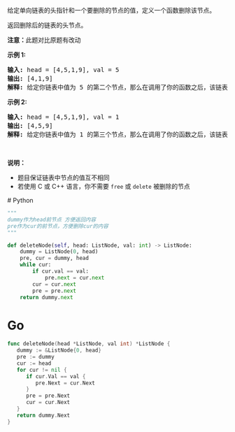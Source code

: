 <p>给定单向链表的头指针和一个要删除的节点的值，定义一个函数删除该节点。</p>

<p>返回删除后的链表的头节点。</p>

<p><strong>注意：</strong>此题对比原题有改动</p>

<p><strong>示例 1:</strong></p>

<pre><strong>输入:</strong> head = [4,5,1,9], val = 5
<strong>输出:</strong> [4,1,9]
<strong>解释: </strong>给定你链表中值为&nbsp;5&nbsp;的第二个节点，那么在调用了你的函数之后，该链表应变为 4 -&gt; 1 -&gt; 9.
</pre>

<p><strong>示例 2:</strong></p>

<pre><strong>输入:</strong> head = [4,5,1,9], val = 1
<strong>输出:</strong> [4,5,9]
<strong>解释: </strong>给定你链表中值为&nbsp;1&nbsp;的第三个节点，那么在调用了你的函数之后，该链表应变为 4 -&gt; 5 -&gt; 9.
</pre>

<p>&nbsp;</p>

<p><strong>说明：</strong></p>

<ul>
	<li>题目保证链表中节点的值互不相同</li>
	<li>若使用 C 或 C++ 语言，你不需要 <code>free</code> 或 <code>delete</code> 被删除的节点</li>
</ul>
# Python

```python
"""
dummy作为head前节点 方便返回内容
pre作为cur的前节点，方便删除cur的内容
"""

def deleteNode(self, head: ListNode, val: int) -> ListNode:
    dummy = ListNode(0, head)
    pre, cur = dummy, head
    while cur:
        if cur.val == val:
            pre.next = cur.next
        cur = cur.next
        pre = pre.next
    return dummy.next
```

# Go

```go
func deleteNode(head *ListNode, val int) *ListNode {
   dummy := &ListNode{0, head}
   pre := dummy
   cur := head
   for cur != nil {
      if cur.Val == val {
         pre.Next = cur.Next
      }
      pre = pre.Next
      cur = cur.Next
   }
   return dummy.Next
}
```
